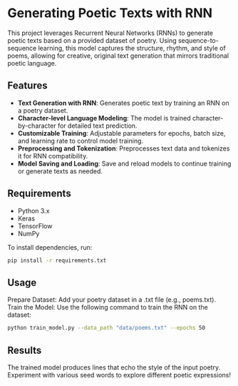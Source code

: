 # Generating Poetic Texts with RNN

This project leverages Recurrent Neural Networks (RNNs) to generate poetic texts based on a provided dataset of poetry. Using sequence-to-sequence learning, this model captures the structure, rhythm, and style of poems, allowing for creative, original text generation that mirrors traditional poetic language.

## Features

- **Text Generation with RNN**: Generates poetic text by training an RNN on a poetry dataset.
- **Character-level Language Modeling**: The model is trained character-by-character for detailed text prediction.
- **Customizable Training**: Adjustable parameters for epochs, batch size, and learning rate to control model training.
- **Preprocessing and Tokenization**: Preprocesses text data and tokenizes it for RNN compatibility.
- **Model Saving and Loading**: Save and reload models to continue training or generate texts as needed.

## Requirements

- Python 3.x
- Keras
- TensorFlow
- NumPy

To install dependencies, run:

```bash
pip install -r requirements.txt
```
## Usage

Prepare Dataset: Add your poetry dataset in a .txt file (e.g., poems.txt).
Train the Model: Use the following command to train the RNN on the dataset:

```bash
python train_model.py --data_path "data/poems.txt" --epochs 50
```
## Results
The trained model produces lines that echo the style of the input poetry. Experiment with various seed words to explore different poetic expressions!
